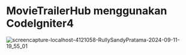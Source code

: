 # MovieTrailerHub menggunakan CodeIgniter4
![screencapture-localhost-4121058-RullySandyPratama-2024-09-11-19_55_01](https://github.com/user-attachments/assets/3e1c3e32-60dc-4a47-85c0-a8316319d01f)
